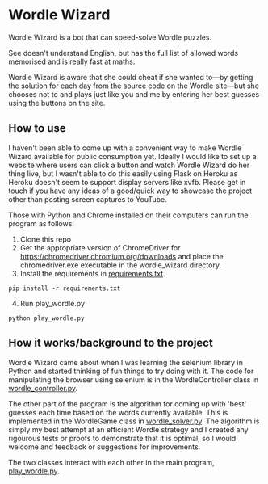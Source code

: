 # Wordle Wizard

Wordle Wizard is a bot that can speed-solve Wordle puzzles.

See doesn't understand English, but has the full list of allowed words memorised and is really fast at maths.

Wordle Wizard is aware that she could cheat if she wanted to—by getting the solution for each day from the source code on the Wordle site—but she chooses not to and plays just like you and me by entering her best guesses using the buttons on the site.

## How to use

I haven't been able to come up with a convenient way to make Wordle Wizard available for public consumption yet. Ideally I would like to set up a website where users can click a button and watch Wordle Wizard do her thing live, but I wasn't able to do this easily using Flask on Heroku as Heroku doesn't seem to support display servers like xvfb. Please get in touch if you have any ideas of a good/quick way to showcase the project other than posting screen captures to YouTube.

Those with Python and Chrome installed on their computers can run the program as follows:

1. Clone this repo
2. Get the appropriate version of ChromeDriver for https://chromedriver.chromium.org/downloads and place the chromedriver.exe executable in the wordle_wizard directory.
3. Install the requirements in [requirements.txt](wordle_wizard/requirements.txt).
```
pip install -r requirements.txt
```
4. Run play_wordle.py
```
python play_wordle.py
```

## How it works/background to the project

Wordle Wizard came about when I was learning the selenium library in Python and started thinking of fun things to try doing with it. The code for manipulating the browser using selenium is in the WordleController class in [wordle_controller.py](wordle_wizard/wordle_controller.py).

The other part of the program is the algorithm for coming up with 'best' guesses each time based on the words currently available. This is implemented in the WordleGame class in [wordle_solver.py](wordle_wizard/wordle_solver.py). The algorithm is simply my best attempt at an efficient Wordle strategy and I created any rigourous tests or proofs to demonstrate that it is optimal, so I would welcome and feedback or suggestions for improvements.

The two classes interact with each other in the main program, [play_wordle.py](wordle_wizard/play_wordle.py).